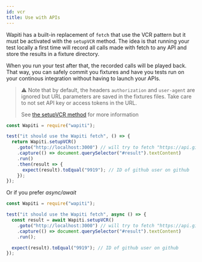 ```yaml
---
id: vcr
title: Use with APIs
---
```


Wapiti has a built-in replacement of `fetch` that use the VCR pattern but it must be activated with the `setupVCR` method.
The idea is that running your test locally a first time will record all calls made with fetch to any API and store the results in a fixture directory.

When you run your test after that, the recorded calls will be played back.
That way, you can safely commit you fixtures and have you tests run on your continous integration without having to launch your APIs.

> ⚠️ Note that by default, the headers `authorization` and `user-agent` are ignored but URL parameters are saved in the fixtures files.
> Take care to not set API key or access tokens in the URL.
>
> See [the setupVCR method](/wapiti/docs/api.html#wapitisetupvcroptions) for more information


```javascript
const Wapiti = require("wapiti");

test("it should use the Wapiti fetch", () => {
  return Wapiti.setupVCR()
    .goto("http://localhost:3000") // will try to fetch "https://api.github.com/users/github"
    .capture(() => document.querySelector("#result").textContent)
    .run()
    .then(result => {
      expect(result).toEqual("9919"); // ID of github user on github
    });
});
```

Or if you prefer _async/await_

```javascript
const Wapiti = require("wapiti");

test("it should use the Wapiti fetch", async () => {
  const result = await Wapiti.setupVCR()
    .goto("http://localhost:3000") // will try to fetch "https://api.github.com/users/github"
    .capture(() => document.querySelector("#result").textContent)
    .run();

  expect(result).toEqual("9919"); // ID of github user on github
});
```
